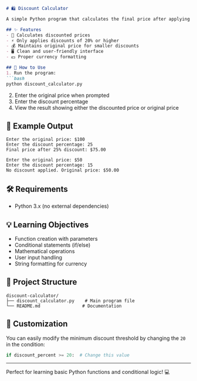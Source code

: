 ```markdown
# 🛍️ Discount Calculator

A simple Python program that calculates the final price after applying a discount, with a minimum discount threshold.

## ✨ Features
- 🧮 Calculates discounted prices
- ⚡ Only applies discounts of 20% or higher
- 💰 Maintains original price for smaller discounts
- 🖥️ Clean and user-friendly interface
- 💵 Proper currency formatting

## 🚀 How to Use
1. Run the program:
```bash
python discount_calculator.py
```
2. Enter the original price when prompted
3. Enter the discount percentage
4. View the result showing either the discounted price or original price

## 📝 Example Output
```
Enter the original price: $100
Enter the discount percentage: 25
Final price after 25% discount: $75.00
```

```
Enter the original price: $50
Enter the discount percentage: 15  
No discount applied. Original price: $50.00
```

## 🛠️ Requirements
- Python 3.x (no external dependencies)

## 💡 Learning Objectives
- Function creation with parameters
- Conditional statements (if/else)
- Mathematical operations
- User input handling
- String formatting for currency

## 📁 Project Structure
```
discount-calculator/
├── discount_calculator.py    # Main program file
└── README.md                # Documentation
```

## 🔧 Customization
You can easily modify the minimum discount threshold by changing the `20` in the condition:
```python
if discount_percent >= 20:  # Change this value
```

---

Perfect for learning basic Python functions and conditional logic! 💻
```
